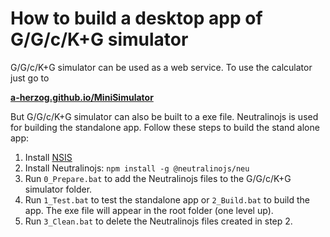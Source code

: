 # How to build a desktop app of G/G/c/K+G simulator

G/G/c/K+G simulator can be used as a web service.
To use the calculator just go to

**[a-herzog.github.io/MiniSimulator](https://a-herzog.github.io/MiniSimulator/)**

But G/G/c/K+G simulator can also be built to a exe file. Neutralinojs is used for building the standalone app.
Follow these steps to build the stand alone app:

1. Install [NSIS](nsis.sourceforge.net/)
2. Install Neutralinojs: `npm install -g @neutralinojs/neu`
2. Run `0_Prepare.bat` to add the Neutralinojs files to the G/G/c/K+G simulator folder.
3. Run `1_Test.bat` to test the standalone app or `2_Build.bat` to build the app. The exe file will appear in the root folder (one level up).
4. Run `3_Clean.bat` to delete the Neutralinojs files created in step 2.